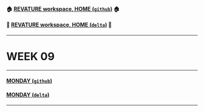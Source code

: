 #### :house: [REVATURE workspace, HOME (`github`)](https://github.com/joedonline/REVATURE__workspace)  :house:
#### :house_with_garden: [REVATURE workspace, HOME (`delta`)](https://github.com/deltachannel/REVATURE__workspace) :house_with_garden:
---
# WEEK 09

---
#### [MONDAY (`github`)](https://github.com/joedonline/REVATURE__workspace/tree/master/WEEK__09/__01_MONDAY)
#### [MONDAY (`delta`)](https://github.com/deltachannel/REVATURE__workspace/tree/master/WEEK__09/__01_MONDAY)

---
